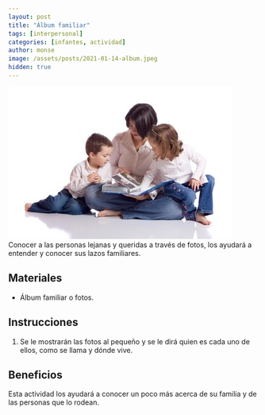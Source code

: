 ```yaml
---
layout: post
title: "Álbum familiar"
tags: [interpersonal]
categories: [infantes, actividad]
author: monse
image: /assets/posts/2021-01-14-album.jpeg
hidden: true
---
```

![Actividad de álbum](/assets/posts/2021-01-14-album.jpeg)<br/> 
Conocer a las personas lejanas y queridas a través de fotos, los ayudará a entender y conocer sus lazos familiares. 
 
## Materiales 
- Álbum familiar o fotos. 

## Instrucciones 
1. Se le mostrarán las fotos al pequeño y se le dirá quien es cada uno de ellos, como se llama y dónde vive. 

## Beneficios 
Esta actividad los ayudará a conocer un poco más acerca de su familia y de las personas que lo rodean.  